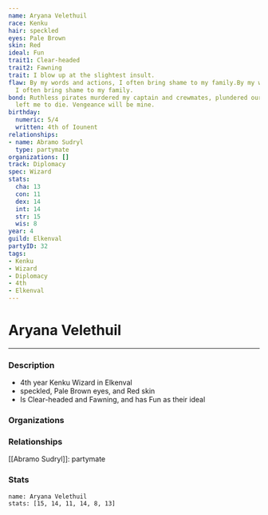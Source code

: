 ```yaml
---
name: Aryana Velethuil
race: Kenku
hair: speckled
eyes: Pale Brown
skin: Red
ideal: Fun
trait1: Clear-headed
trait2: Fawning
trait: I blow up at the slightest insult.
flaw: By my words and actions, I often bring shame to my family.By my words and actions,
  I often bring shame to my family.
bond: Ruthless pirates murdered my captain and crewmates, plundered our ship, and
  left me to die. Vengeance will be mine.
birthday:
  numeric: 5/4
  written: 4th of Iounent
relationships:
- name: Abramo Sudryl
  type: partymate
organizations: []
track: Diplomacy
spec: Wizard
stats:
  cha: 13
  con: 11
  dex: 14
  int: 14
  str: 15
  wis: 8
year: 4
guild: Elkenval
partyID: 32
tags:
- Kenku
- Wizard
- Diplomacy
- 4th
- Elkenval
---
```

# Aryana Velethuil
---
### Description
- 4th year Kenku Wizard in Elkenval
- speckled, Pale Brown eyes, and Red skin
- Is Clear-headed and Fawning, and has Fun as their ideal

### Organizations
### Relationships
[[Abramo Sudryl]]: partymate
### Stats
```statblock
name: Aryana Velethuil
stats: [15, 14, 11, 14, 8, 13]
```